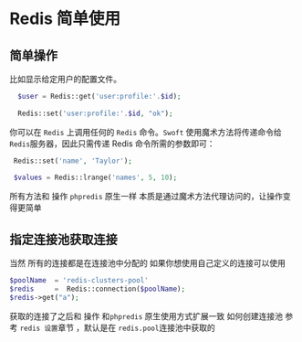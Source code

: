 # Redis 简单使用

## 简单操作
 比如显示给定用户的配置文件。
```php
  $user = Redis::get('user:profile:'.$id);
  
  Redis::set('user:profile:'.$id, "ok");
 ```
 你可以在 `Redis` 上调用任何的 `Redis` 命令。`Swoft` 使用魔术方法将传递命令给 `Redis`服务器，因此只需传递 Redis 命令所需的参数即可：
 
 ```php
  Redis::set('name', 'Taylor');
  
  $values = Redis::lrange('names', 5, 10);
 ```
所有方法和 操作 `phpredis` 原生一样 本质是通过魔术方法代理访问的，让操作变得更简单


## 指定连接池获取连接
当然 所有的连接都是在连接池中分配的 如果你想使用自己定义的连接可以使用 

```php
$poolName  = 'redis-clusters-pool'
$redis     =  Redis::connection($poolName);
$redis->get("a");
```
 获取的连接了之后和 操作 和`phpredis` 原生使用方式扩展一致 如何创建连接池 参考 `redis 设置`章节
 ，默认是在 `redis.pool`连接池中获取的